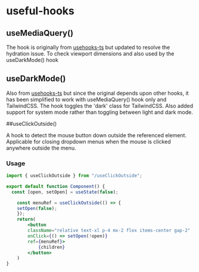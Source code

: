 # useful-hooks

## useMediaQuery()

The hook is originally from [usehooks-ts](https://usehooks-ts.com/react-hook/use-media-query) but updated to resolve the hydration issue.
To check viewport dimensions and also used by the useDarkMode() hook

## useDarkMode()

Also from [usehooks-ts](https://usehooks-ts.com/react-hook/use-dark-mode) but since the original depends upon other hooks, it has been simplified to work with useMediaQuery() hook only and TailwindCSS.
The hook toggles the 'dark' class for TailwindCSS. Also added support for system mode rather than toggling between light and dark mode.

##useClickOutside()

A hook to detect the mouse button down outside the referenced element. Applicable for closing dropdown menus when the mouse is clicked anywhere outside the menu.

### Usage
```jsx
import { useClickOutside } from "/useClickOutside";

export default function Component() {
  const [open, setOpen] = useState(false);

    const menuRef = useClickOutside(() => {
    setOpen(false);
    });
    return(
        <button
        className="relative text-xl p-4 mx-2 flex items-center gap-2"
        onClick={() => setOpen(!open)}
        ref={menuRef}>
            {children}
        </button>
    )
}
```
